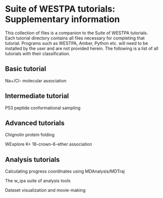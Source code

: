 # Suite of WESTPA tutorials: Supplementary information
This collection of files is a companion to the Suite of WESTPA tutorials. Each tutorial directory contains
all files necessary for completing that tutorial. Programs such as WESTPA, Amber, Python etc. will need to be 
installed by the user and are not provided herein. The following is a list of all tutorials with their 
classification.

## Basic tutorial

Na+/Cl- molecular association

## Intermediate tutorial

P53 peptide conformational sampling

## Advanced tutorials

Chignolin protein folding

WExplore K+ 18-crown-6-ether association

## Analysis tutorials

Calculating progress coordinates using MDAnalysis/MDTraj

The w\_ipa suite of analysis tools

Dataset visualization and movie-making

